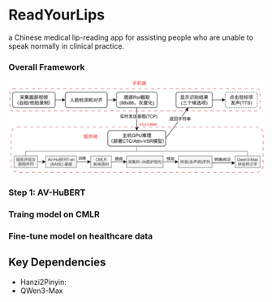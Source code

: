 # ReadYourLips
a Chinese medical lip-reading app for assisting people who are unable to speak normally in clinical practice.

### Overall Framework

![app framework](imgs/app.jpg)


### Step 1: AV-HuBERT


### Traing model on CMLR



### Fine-tune model on healthcare data




## Key Dependencies
- Hanzi2Pinyin:
- QWen3-Max
